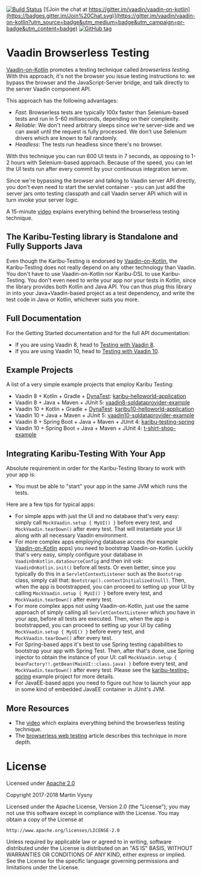 [![Build Status](https://travis-ci.org/mvysny/karibu-testing.svg?branch=master)](https://travis-ci.org/mvysny/karibu-testing)
[![Join the chat at https://gitter.im/vaadin/vaadin-on-kotlin](https://badges.gitter.im/Join%20Chat.svg)](https://gitter.im/vaadin/vaadin-on-kotlin?utm_source=badge&utm_medium=badge&utm_campaign=pr-badge&utm_content=badge)
[![GitHub tag](https://img.shields.io/github/tag/mvysny/karibu-testing.svg)](https://github.com/mvysny/karibu-testing/tags)

# Vaadin Browserless Testing

[Vaadin-on-Kotlin](http://vaadinonkotlin.eu) promotes a testing technique called *browserless testing*. With this approach, it's not the browser you issue
testing instructions to: we bypass the browser and the JavaScript-Server bridge, and talk directly to the server Vaadin component API.

This approach has the following advantages:

* *Fast*: Browserless tests are typically 100x faster than Selenium-based tests and run in 5-60 milliseconds,
  depending on their complexity.
* *Reliable*: We don't need arbitrary sleeps since we're server-side and we can await until the request is fully processed.
  We don't use Selenium drivers which are known to fail randomly.
* *Headless*: The tests run headless since there's no browser.

With this technique you can run 600 UI tests in 7 seconds, as opposing to 1-2 hours with Selenium-based approach.
Because of the speed, you can let the UI tests run after every commit by your continuous integration server.

Since we're bypassing the browser and talking to Vaadin server API directly, you don't even need to start the servlet container -
you can just add the server jars onto testing classpath and call Vaadin server API which will in turn invoke your server logic.

A 15-minute [video](https://www.youtube.com/watch?v=XOhv3y2GXIE) explains everything behind the browserless testing technique.

## The Karibu-Testing library is Standalone and Fully Supports Java

Even though the Karibu-Testing is endorsed by [Vaadin-on-Kotlin](http://vaadinonkotlin.eu), the Karibu-Testing
does not really depend on any other technology than Vaadin. You don't have to use Vaadin-on-Kotlin nor Karibu-DSL to use Karibu-Testing.
You don't even need to write your app nor your tests in Kotlin, since the library provides both Kotlin and Java API.
You can thus plug this library in into your Java+Vaadin-based project as a test dependency, and write the test code
in Java or Kotlin, whichever suits you more.

## Full Documentation

For the Getting Started documentation and for the full API documentation:

* If you are using Vaadin 8, head to [Testing with Vaadin 8](karibu-testing-v8).
* If you are using Vaadin 10, head to [Testing with Vaadin 10](karibu-testing-v10).

## Example Projects

A list of a very simple example projects that employ Karibu Testing:

* Vaadin 8 + Kotlin + Gradle + [DynaTest](https://github.com/mvysny/dynatest): [karibu-helloworld-application](https://github.com/mvysny/karibu-helloworld-application)
* Vaadin 8 + Java + Maven + JUnit 5: [vaadin8-sqldataprovider-example](https://github.com/mvysny/vaadin8-sqldataprovider-example)
* Vaadin 10 + Kotlin + Gradle + [DynaTest](https://github.com/mvysny/dynatest): [karibu10-helloworld-application](https://github.com/mvysny/karibu10-helloworld-application)
* Vaadin 10 + Java + Maven + JUnit 5: [vaadin10-sqldataprovider-example](https://github.com/mvysny/vaadin10-sqldataprovider-example)
* Vaadin 8 + Spring Boot + Java + Maven + JUnit 4: [karibu-testing-spring](https://github.com/mvysny/karibu-testing-spring)
* Vaadin 10 + Spring Boot + Java + Maven + JUnit 4: [t-shirt-shop-example](https://github.com/mvysny/t-shirt-shop-example)

## Integrating Karibu-Testing With Your App

Absolute requirement in order for the Karibu-Testing library to work with your app is:

* You must be able to "start" your app in the same JVM which runs the tests.

Here are a few tips for typical apps:

* For simple apps with just the UI and no database that's very easy: simply call `MockVaadin.setup { MyUI() }` before every test, and `MockVaadin.tearDown()` after every test. That will
instantiate your UI along with all necessary Vaadin environment.
* For more complex apps employing database access (for example [Vaadin-on-Kotlin](http://vaadinonkotlin.eu) apps) you need to bootstrap Vaadin-on-Kotlin. Luckily that's very easy,
simply configure your database in `VaadinOnKotlin.dataSourceConfig` and then init vok: `VaadinOnKotlin.init()` before all tests. Or even better,
since you typically do this in a `ServletContextListener` such as the `Bootstrap` class, simply call that: `Bootstrap().contextInitialized(null)`. Then, when the app is bootstrapped,
you can proceed to setting up your UI by calling `MockVaadin.setup { MyUI() }` before every test, and `MockVaadin.tearDown()` after every test.
* For more complex apps not using Vaadin-on-Kotlin, just use the same approach of simply calling all `ServletContextListener` which you have in your app, before all tests are executed.
Then, when the app is bootstrapped,
you can proceed to setting up your UI by calling `MockVaadin.setup { MyUI() }` before every test, and `MockVaadin.tearDown()` after every test.
* For Spring-based apps it's best to use Spring testing capabilities to bootstrap your app with Spring Test. Then, after that's done, use Spring injector to obtain the instance of your UI:
call `MockVaadin.setup { beanFactory!!.getBean(MainUI::class.java) }` before every test, and `MockVaadin.tearDown()` after every test. Please see the [karibu-testing-spring](https://github.com/mvysny/karibu-testing-spring) example project
for more details.
* For JavaEE-based apps you need to figure out how to launch your app in some kind of embedded JavaEE container in JUnit's JVM.

## More Resources

* The [video](https://www.youtube.com/watch?v=XOhv3y2GXIE) which explains everything behind the browserless testing technique.
* The [browserless web testing](http://mavi.logdown.com/posts/3147601) article describes this technique in more depth.

# License

Licensed under [Apache 2.0](https://www.apache.org/licenses/LICENSE-2.0.html)

Copyright 2017-2018 Martin Vysny

Licensed under the Apache License, Version 2.0 (the "License");
you may not use this software except in compliance with the License.
You may obtain a copy of the License at

    http://www.apache.org/licenses/LICENSE-2.0

Unless required by applicable law or agreed to in writing, software
distributed under the License is distributed on an "AS IS" BASIS,
WITHOUT WARRANTIES OR CONDITIONS OF ANY KIND, either express or implied.
See the License for the specific language governing permissions and
limitations under the License.
